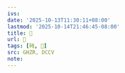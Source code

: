 ```yaml
---
ivs:
date: '2025-10-13T11:30:11+08:00'
lastmod: '2025-10-14T21:46:45-08:00'
title: 󰤳
url: 󰤳
tags: [砘, 𥑯]
src: GHZR, DCCV
note:
---
```

